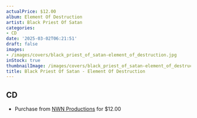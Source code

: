 ```yaml
---
actualPrice: $12.00
album: Element Of Destruction
artist: Black Priest Of Satan
categories:
- CD
date: '2025-03-02T06:21:51'
draft: false
images:
- /images/covers/black_priest_of_satan-element_of_destruction.jpg
inStock: true
thumbnailImage: /images/covers/black_priest_of_satan-element_of_destruction-thumb.jpg
title: Black Priest Of Satan - Element Of Destruction
---
```


## CD
* Purchase from [NWN Productions](http://shop.nwnprod.com/index.php?route=product/product&path=93&product_id=55030&sort=pd.name&order=ASC) for $12.00
